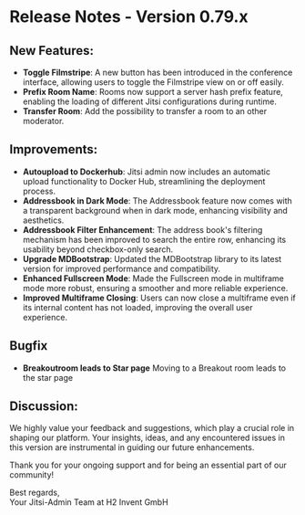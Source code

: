 # Release Notes - Version 0.79.x

## New Features:
- **Toggle Filmstripe**: A new button has been introduced in the conference interface, allowing users to toggle the Filmstripe view on or off easily.
- **Prefix Room Name**: Rooms now support a server hash prefix feature, enabling the loading of different Jitsi configurations during runtime.
- **Transfer Room**: Add the possibility to transfer a room to an other moderator.
## Improvements:
- **Autoupload to Dockerhub**: Jitsi admin now includes an automatic upload functionality to Docker Hub, streamlining the deployment process.
- **Addressbook in Dark Mode**: The Addressbook feature now comes with a transparent background when in dark mode, enhancing visibility and aesthetics.
- **Addressbook Filter Enhancement**: The address book's filtering mechanism has been improved to search the entire row, enhancing its usability beyond checkbox-only search.
- **Upgrade MDBootstrap**: Updated the MDBootstrap library to its latest version for improved performance and compatibility.
- **Enhanced Fullscreen Mode**: Made the Fullscreen mode in multiframe mode more robust, ensuring a smoother and more reliable experience.
- **Improved Multiframe Closing**: Users can now close a multiframe even if its internal content has not loaded, improving the overall user experience.

## Bugfix
- **Breakoutroom leads to Star page** Moving to a Breakout room leads to the star page

## Discussion:
We highly value your feedback and suggestions, which play a crucial role in shaping our platform. Your insights, ideas, and any encountered issues in this version are instrumental in guiding our future enhancements.

Thank you for your ongoing support and for being an essential part of our community!

Best regards,  
Your Jitsi-Admin Team at H2 Invent GmbH